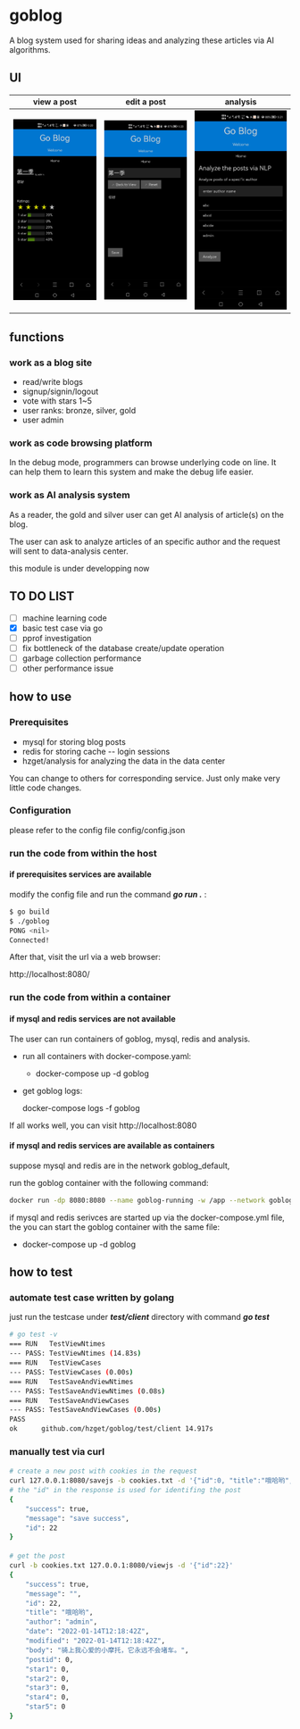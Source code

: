 # goblog

A blog system used for sharing ideas and analyzing
these articles via AI algorithms.

## UI

view a post | edit a post | analysis
:----------:|:-----------:|:-------:
![view](./pic/view.png)|![edit](./pic/edit.png)|![analysis](./pic/analysis.png)

## functions

### work as a blog site

* read/write blogs
* signup/signin/logout
* vote with stars 1~5
* user ranks: bronze, silver, gold
* user admin

### work as code browsing platform

In the debug mode, programmers can browse underlying code on line.
It can help them to learn this system and make the debug life easier.

### work as AI analysis system

As a reader, the gold and silver user can
get AI analysis of article(s) on the blog.

The user can ask to analyze articles of an specific author
and the request will sent to data-analysis center.

this module is under developping now

## TO DO LIST

- [ ] machine learning code
- [x] basic test case via go
- [ ] pprof investigation
- [ ] fix bottleneck of the database create/update operation
- [ ] garbage collection performance
- [ ] other performance issue

## how to use

### Prerequisites

* mysql for storing blog posts
* redis for storing cache -- login sessions
* hzget/analysis for analyzing the data in the data center

You can change to others for corresponding service. Just only make very little code changes.

### Configuration

please refer to the config file config/config.json

### run the code from within the host

#### if prerequisites services are available

modify the config file and run the command ***go run .*** :

```bash
$ go build
$ ./goblog
PONG <nil>
Connected!

```

After that, visit the url via a web browser:

http://localhost:8080/

### run the code from within a container

#### if mysql and redis services are not available

The user can run containers of goblog, mysql, redis and analysis.

* run all containers with docker-compose.yaml:
  * docker-compose up -d goblog

* get goblog logs:

    docker-compose logs -f goblog

If all works well, you can visit http://localhost:8080

#### if mysql and redis services are available as containers

suppose mysql and redis are in the network goblog\_default,

run the goblog container with the following command:

```bash
docker run -dp 8080:8080 --name goblog-running -w /app --network goblog_default hzget/goblog:latest sh -c "/app/goblog"
```

if mysql and redis serivces are started up via the docker-compose.yml file,
the you can start the goblog container with the same file:

* docker-compose up -d goblog

## how to test

### automate test case written by golang

just run the testcase under ***test/client*** directory with command ***go test***
```bash
# go test -v
=== RUN   TestViewNtimes
--- PASS: TestViewNtimes (14.83s)
=== RUN   TestViewCases
--- PASS: TestViewCases (0.00s)
=== RUN   TestSaveAndViewNtimes
--- PASS: TestSaveAndViewNtimes (0.08s)
=== RUN   TestSaveAndViewCases
--- PASS: TestSaveAndViewCases (0.00s)
PASS
ok  	github.com/hzget/goblog/test/client	14.917s
```

### manually test via curl

```bash
# create a new post with cookies in the request
curl 127.0.0.1:8080/savejs -b cookies.txt -d '{"id":0, "title":"哦哈哟", "body":"骑上我心爱的小摩托，它永远不会堵车。"}'
# the "id" in the response is used for identifing the post
{
	"success": true,
	"message": "save success",
	"id": 22
}

# get the post
curl -b cookies.txt 127.0.0.1:8080/viewjs -d '{"id":22}'
{
	"success": true,
	"message": "",
	"id": 22,
	"title": "哦哈哟",
	"author": "admin",
	"date": "2022-01-14T12:18:42Z",
	"modified": "2022-01-14T12:18:42Z",
	"body": "骑上我心爱的小摩托，它永远不会堵车。",
	"postid": 0,
	"star1": 0,
	"star2": 0,
	"star3": 0,
	"star4": 0,
	"star5": 0
}
```
